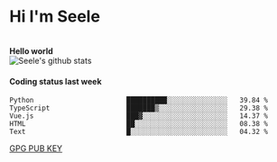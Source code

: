 <h1>Hi I'm Seele</h1>
<br>
<b> Hello world</b>
<br>
<img src="https://github-readme-stats-eight-jade.vercel.app/api?username=Seele0oO&show_icons=true&icon_color=0366d6&bg_color=ffffff&hide_title=true&hide=contribs&include_all_commits=true" alt="Seele's github stats"/>
<br>

<h4>Coding status last week </h4>

<!--START_SECTION:waka-->

```text
Python                       ██████████░░░░░░░░░░░░░░░   39.84 %
TypeScript                   ███████▒░░░░░░░░░░░░░░░░░   29.38 %
Vue.js                       ███▓░░░░░░░░░░░░░░░░░░░░░   14.37 %
HTML                         ██░░░░░░░░░░░░░░░░░░░░░░░   08.38 %
Text                         █░░░░░░░░░░░░░░░░░░░░░░░░   04.32 %
```

<!--END_SECTION:waka-->



[GPG PUB KEY](https://keys.openpgp.org/vks/v1/by-fingerprint/3FCE91BF5B9666B55B67213C4C57B7824A5B6680)

